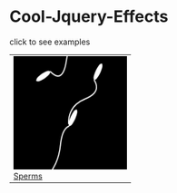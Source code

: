 Cool-Jquery-Effects
===================
click to see examples
<table style="width:100%">
<tr>
  <td>
  <a href="http://htmlpreview.github.io/?https://github.com/sth0728/Cool-Juqery-Effects/blob/master/sperms/sperms_sample.html">
  <img src="images/sperm.jpg" alt="Smiley face" width="200" height="200"><br>
  Sperms
  </a>
  </td>
</tr>
</table>
